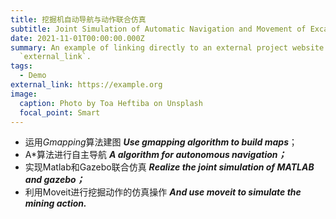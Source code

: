 ```yaml
---
title: 挖掘机自动导航与动作联合仿真
subtitle: Joint Simulation of Automatic Navigation and Movement of Excavator
date: 2021-11-01T00:00:00.000Z
summary: An example of linking directly to an external project website using
  `external_link`.
tags:
  - Demo
external_link: https://example.org
image:
  caption: Photo by Toa Heftiba on Unsplash
  focal_point: Smart
---
```

* 运用*Gmapping*算法建图   ***Use gmapping algorithm to build maps***；
* A\*算法进行自主导航  ***A algorithm for autonomous navigation；***
* 实现Matlab和Gazebo联合仿真  ***Realize the joint simulation of MATLAB and gazebo；***
* 利用Moveit进行挖掘动作的仿真操作  ***And use moveit to simulate the mining action.***